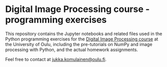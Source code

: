 # Digital Image Processing course - programming exercises

This repository contains the Jupyter notebooks and related files used in the Python programming exercises for the [Digital Image Processing course](https://noppa.oulu.fi/noppa/kurssi/521467a/etusivu) at the University of Oulu, including the pre-tutorials on NumPy and image processing with Python, and the actual homework assignments.

Feel free to contact at jukka.komulainen@oulu.fi.

